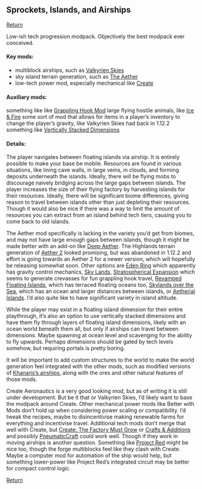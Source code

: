 ## Sprockets, Islands, and Airships

[Return](../)

Low-ish tech progression modpack. Objectively the best modpack ever conceived.

#### Key mods:
* multiblock airships, such as [Valkyrien Skies](https://www.curseforge.com/minecraft/mc-mods/valkyrien-skies)
* sky island terrain generation, such as [The Aether](https://www.curseforge.com/minecraft/mc-mods/aether)
* low-tech power mod, especially mechanical like [Create](https://www.curseforge.com/minecraft/mc-mods/create)

#### Auxiliary mods:
something like like [Grappling Hook Mod](https://www.curseforge.com/minecraft/mc-mods/grappling-hook-mod)
large flying hostile animals, like [Ice & Fire](https://www.curseforge.com/minecraft/mc-mods/ice-and-fire-dragons)
some sort of mod that allows for items in a player’s inventory to change the player’s gravity, like Valkyrien Skies had back in 1.12.2
something like [Vertically Stacked Dimensions](https://www.curseforge.com/minecraft/mc-mods/vertically-stacked-dimensions)

#### Details:
The player navigates between floating islands via airship. It is entirely possible to make your base be mobile. Resources are found in various situations, like lining cave walls, in large veins, in clouds, and forming deposits underneath the islands. Ideally, there will be flying mobs to discourage naively bridging across the large gaps between islands. The player increases the size of their flying factory by harvesting islands for their resources. Ideally, there will be significant biome differences, giving reason to travel between islands other than just depleting their resources. Though it would also be nice if there was a way to limit the amount of resources you can extract from an island behind tech tiers, causing you to come back to old islands.

The Aether mod specifically is lacking in the variety you’d get from biomes, and may not have large enough gaps between islands, though it might be made better with an add-on like [Deep Aether](https://modrinth.com/mod/deep-aether). The Highlands terrain generation of [Aether 2](https://www.curseforge.com/minecraft/mc-mods/aether-ii) looked promising, but was abandoned in 1.12.2 and effort is going towards an Aether 2 for a newer version, which will hopefully be releasing somewhat soon. Other options are [Eden Ring](https://www.curseforge.com/minecraft/mc-mods/eden-ring) which apparently has gravity control mechanics, [Sky Lands](https://www.curseforge.com/minecraft/mc-mods/sky-lands), [Stratospherical Expansion](https://modrinth.com/mod/stratospherical-expansion) which seems to generate crevasses for fun grappling hook travel, [Revamped Floating Islands](https://modrinth.com/datapack/revamped-floating-islands), which has terraced floating oceans too, [Skylands over the Sea](https://modrinth.com/datapack/skylands-over-the-sea), which has an ocean and larger distances between islands, or [Aetherial Islands](https://modrinth.com/datapack/aetherial-islands). I’d also quite like to have significant variety in island altitude.

While the player may exist in a floating island dimension for their entire playthrough, it’s also an option to use vertically stacked dimensions and have them fly through layers of floating island dimensions, likely with an ocean world beneath them all, but only if airships can travel between dimensions. Maybe spawning at ocean level and scavenging for the ability to fly upwards. Perhaps dimensions should be gated by tech levels somehow, but requiring portals is pretty boring.

It will be important to add custom structures to the world to make the world generation feel integrated with the other mods, such as modified versions of [Khanaris’s airships](https://www.planetminecraft.com/member/khanaris/), along with the ores and other natural features of those mods.

Create Aeronautics is a very good looking mod, but as of writing it is still under development. But be it that or Valkyrien Skies, I’d likely want to base the modpack around Create. Other mechanical power mods like Better with Mods don’t hold up when considering power scaling or compatibility. I’d tweak the recipes, maybe to disincentivise making renewable farms for everything and incentivise travel. Additional tech mods don’t merge that well with Create, but [Create: The Factory Must Grow](https://www.curseforge.com/minecraft/mc-mods/create-industry) or [Crafts & Additions](https://www.curseforge.com/minecraft/mc-mods/createaddition) and possibly [PneumaticCraft](https://www.curseforge.com/minecraft/mc-mods/pneumaticcraft-repressurized) could work well. Though if they work in moving airships is another question. Something like [Project Red](https://www.curseforge.com/minecraft/mc-mods/project-red-core) might be nice too, though the forge multiblocks feel like they clash with Create. Maybe a computer mod for automation of the ship would help, but something lower-power like Project Red’s integrated circuit may be better for compact control logic.

[Return](../)

